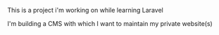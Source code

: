 This is a project i'm working on while learning Laravel

I'm building a CMS with which I want to maintain my private website(s)
